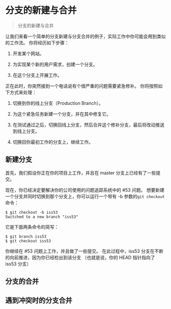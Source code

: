 分支的新建与合并
=============================================================
> 分支的新建与合并

让我们来看一个简单的分支新建与分支合并的例子，实际工作中你可能会用到类似的工作流。 你将经历如下步骤：

1. 开发某个网站。

2. 为实现某个新的用户需求，创建一个分支。

3. 在这个分支上开展工作。

正在此时，你突然接到一个电话说有个很严重的问题需要紧急修补。 你将按照如下方式来处理：

1. 切换到你的线上分支（Production Branch）。

2. 为这个紧急任务新建一个分支，并在其中修复它。

3. 在测试通过之后，切换回线上分支，然后合并这个修补分支，最后将改动推送到线上分支。

4. 切换回你最初工作的分支上，继续工作。


## 新建分支

首先，我们假设你正在你的项目上工作，并且在 master 分支上已经有了一些提交。

现在，你已经决定要解决你的公司使用的问题追踪系统中的 #53 问题。 想要新建一个分支并同时切换到那个分支上，你可以运行一个带有 -b 参数的`git checkout`命令：

```
$ git checkout -b iss53
Switched to a new branch "iss53"
```
它是下面两条命令的简写：
```
$ git branch iss53
$ git checkout iss53
```
你继续在 #53 问题上工作，并且做了一些提交。 在此过程中，iss53 分支在不断的向前推进，因为你已经检出到该分支 （也就是说，你的 HEAD 指针指向了 iss53 分支）


## 分支的合并

## 遇到冲突时的分支合并

